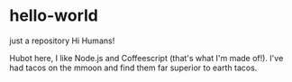 # hello-world
just a repository
Hi Humans!

Hubot here, I like Node.js and Coffeescript (that's what I'm made of!).
I've had tacos on the mmoon and find them far superior to earth tacos.
